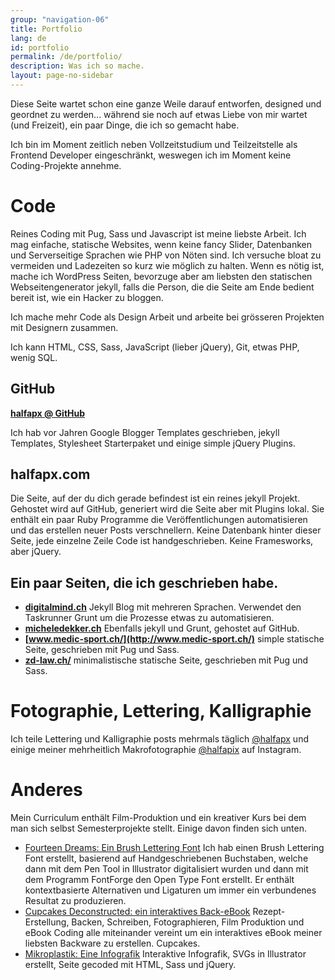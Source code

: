 ```yaml
---
group: "navigation-06"
title: Portfolio
lang: de
id: portfolio
permalink: /de/portfolio/
description: Was ich so mache.
layout: page-no-sidebar
---
```

Diese Seite wartet schon eine ganze Weile darauf entworfen, designed und geordnet zu werden... während sie noch auf etwas Liebe von mir wartet (und Freizeit), ein paar Dinge, die ich so gemacht habe.

Ich bin im Moment zeitlich neben Vollzeitstudium und Teilzeitstelle als Frontend Developer eingeschränkt, weswegen ich im Moment keine Coding-Projekte annehme.

# Code

Reines Coding mit Pug, Sass und Javascript ist meine liebste Arbeit. Ich mag einfache, statische Websites, wenn keine fancy Slider, Datenbanken und Serverseitige Sprachen wie PHP von Nöten sind. Ich versuche bloat zu vermeiden und Ladezeiten so kurz wie möglich zu halten. Wenn es nötig ist, mache ich WordPress Seiten, bevorzuge aber am liebsten den statischen Webseitengenerator jekyll, falls die Person, die die Seite am Ende bedient bereit ist, wie ein Hacker zu bloggen.

Ich mache mehr Code als Design Arbeit und arbeite bei grösseren Projekten mit Designern zusammen.

Ich kann HTML, CSS, Sass, JavaScript (lieber jQuery), Git, etwas PHP, wenig SQL.

## GitHub
**[halfapx @ GitHub](https://GitHub.com/mynimi)**

Ich hab vor Jahren Google Blogger Templates geschrieben, jekyll Templates, Stylesheet Starterpaket und einige simple jQuery Plugins.

## halfapx.com

Die Seite, auf der du dich gerade befindest ist ein reines jekyll Projekt. Gehostet wird auf GitHub, generiert wird die Seite aber mit Plugins lokal. Sie enthält ein paar Ruby Programme die Veröffentlichungen automatisieren und das erstellen neuer Posts verschnellern. Keine Datenbank hinter dieser Seite, jede einzelne Zeile Code ist handgeschrieben. Keine Framesworks, aber jQuery.

## Ein paar Seiten, die ich geschrieben habe.
* **[digitalmind.ch](http://digitalmind.ch/)** Jekyll Blog mit mehreren Sprachen. Verwendet den Taskrunner Grunt um die Prozesse etwas zu automatisieren.
* **[micheledekker.ch](http://micheledekker.ch/)** Ebenfalls jekyll und Grunt, gehostet auf GitHub.
* **[www.medic-sport.ch/](http://www.medic-sport.ch/)** simple statische Seite, geschrieben mit Pug und Sass.
* **[zd-law.ch/](http://zd-law.ch/)** minimalistische statische Seite, geschrieben mit Pug und Sass.

# Fotographie, Lettering, Kalligraphie
Ich teile Lettering und Kalligraphie posts mehrmals täglich [@halfapx](https://instagram.com/halfapx) und einige meiner mehrheitlich Makrofotographie [@halfapix](https://instagram.com/halfapix) auf Instagram.

# Anderes
Mein Curriculum enthält Film-Produktion und ein kreativer Kurs bei dem man sich selbst Semesterprojekte stellt. Einige davon finden sich unten.

* [Fourteen Dreams: Ein Brush Lettering Font](http://halfapx.com/font-project/) Ich hab einen Brush Lettering Font erstellt, basierend auf Handgeschriebenen Buchstaben, welche dann mit dem Pen Tool in Illustrator digitalisiert wurden und dann mit dem Programm FontForge den Open Type Font erstellt. Er enthält kontextbasierte Alternativen und Ligaturen um immer ein verbundenes Resultat zu produzieren.
* [Cupcakes Deconstructed: ein interaktives Back-eBook](http://halfapx.com/cupcake-project/) Rezept-Erstellung, Backen, Schreiben, Fotographieren, Film Produktion und eBook Coding alle miteinander vereint um ein interaktives eBook meiner liebsten Backware zu erstellen. Cupcakes.
* [Mikroplastik: Eine Infografik](http://halfapx.com/mikroplastik/) Interaktive Infografik, SVGs in Illustrator erstellt, Seite gecoded mit HTML, Sass und jQuery.
